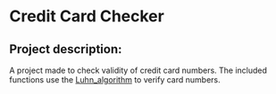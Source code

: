 # Credit Card Checker
## Project description: 
A project made to check validity of credit card numbers. The included functions use the [Luhn_algorithm](https://en.wikipedia.org/wiki/Luhn_algorithm) to verify card numbers.